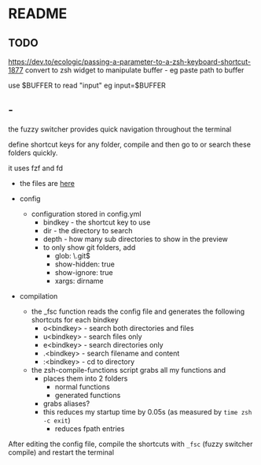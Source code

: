 # README

## TODO

https://dev.to/ecologic/passing-a-parameter-to-a-zsh-keyboard-shortcut-1877
convert to zsh widget to manipulate buffer - eg paste path to buffer

use $BUFFER to read "input"
eg input=$BUFFER

## -

the fuzzy switcher provides quick navigation throughout the terminal

define shortcut keys for any folder, compile and then go to or search these folders quickly.

it uses fzf and fd

- the files are [here](/lib/zsh/utilities/dir-switcher)

- config

  - configuration stored in config.yml
    - bindkey - the shortcut key to use
    - dir - the directory to search
    - depth - how many sub directories to show in the preview
    - to only show git folders, add
      - glob: \\.git$
      - show-hidden: true
      - show-ignore: true
      - xargs: dirname

- compilation
  - the \_fsc function reads the config file and generates the following shortcuts for each bindkey
    - o\<bindkey\> - search both directories and files
    - u\<bindkey\> - search files only
    - e\<bindkey\> - search directories only
    - .\<bindkey\> - search filename and content
    - :\<bindkey\> - cd to directory
  - the zsh-compile-functions script grabs all my functions and
    - places them into 2 folders
      - normal functions
      - generated functions
    - grabs aliases?
    - this reduces my startup time by 0.05s (as measured by `time zsh -c exit`)
      - reduces fpath entries

After editing the config file, compile the shortcuts with `_fsc` (fuzzy switcher compile) and restart the terminal
